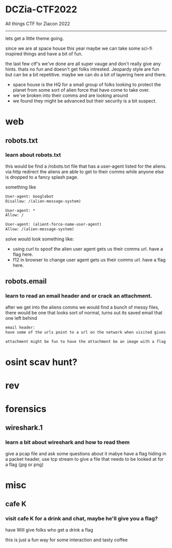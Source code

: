 # DCZia-CTF2022
All things CTF for Ziacon 2022

---
lets get a little theme going.

since we are at space house this year maybe we can take some sci-fi inspired things and have a bit of fun.

the last few ctf's we've done are all super vauge and don't really give any hints. thats no fun and doesn't get folks intrested. Jeopardy style are fun but can be a bit repetitive. maybe we can do a bit of layering here and there.

* space house is the HQ for a small group of folks looking to protect the planet from some sort of alien force that have come to take over.
* we've broken into their comms and are looking around
* we found they might be advanced but their security is a bit suspect.

# web

## robots.txt
### learn about robots.txt
this would be find a /robots.txt file that has a user-agent listed for the aliens. via http redirect the aliens are able to get to their comms while anyone else is dropped to a fancy splash page.

something like

```txt
User-agent: Googlebot
Disallow: /(alien-message-system)

User-agent: *
Allow: /

User-agent: (alient-force-name-user-agent)
Allow: /(alien-message-system)
```

solve would look something like:
* using curl to spoof the alien user agent gets us their comms url. have a flag here.
* f12 in browser to change user agent gets us their comms url. have a flag here.

## robots.email
### learn to read an email header and or crack an attachment.

after we get into the aliens comms we would find a bunch of messy files, there would be one that looks sort of normal, turns out its saved email that one left behind

```txt
email header:
have some of the urls point to a url on the network when visited gives a flag

attachment might be fun to have the attachment be an image with a flag

```

# osint scav hunt?

# rev

# forensics

## wireshark.1
### learn a bit about wireshark and how to read them

give a pcap file and ask some questions about it mabye have a flag hiding in a packet header, use tcp stream to give a file that needs to be looked at for a flag (jpg or png)

# misc

## cafe K
### visit cafe K for a drink and chat, maybe he'll give you a flag?

have Will give folks who get a drink a flag

this is just a fun way for some interaction and tasty coffee 
